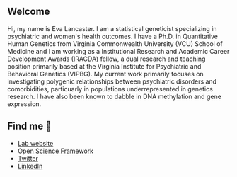 ## Welcome 
Hi, my name is Eva Lancaster. I am a statistical geneticist specializing in psychiatric and women's health outcomes. I have a Ph.D. in Quantitative Human Genetics from Virginia Commonwealth University (VCU) School of Medicine and I am working as a Institutional Research and Academic Career Development Awards (IRACDA) fellow, a dual research and teaching position primarily based at the Virginia Institute for Psychiatric and Behavioral Genetics (VIPBG). My current work primarily focuses on investigating polygenic relationships between psychiatric disorders and comorbidities, particuarly in populations underrepresented in genetics research. I have also been known to dabble in DNA methylation and gene expression.  

## Find me 🧬
* [Lab website](https://www.pop-gem-lab.com/)
* [Open Science Framework](osf.io/m43wh)
* [Twitter](https://twitter.com/EvaELancaster)
* [LinkedIn](https://www.linkedin.com/in/eva-lancaster-phd-a646a444/)
